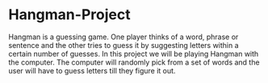 # Hangman-Project
Hangman is a guessing game. One player thinks of a word, phrase or sentence and the other tries to guess it by suggesting letters within a certain number of guesses. In this project we will be playing Hangman with the computer. The computer will randomly pick from a set of words and the user will have to guess letters till they figure it out.
